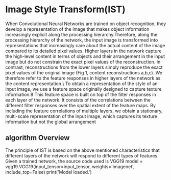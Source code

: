 # Image Style Transform(IST)
When Convolutional Neural Networks are trained on object recognition, they develop a
representation of the image that makes object information increasingly explicit along the processing
hierarchy.Therefore, along the processing hierarchy of the network, the input image
is transformed into representations that increasingly care about the actual content of the image
compared to its detailed pixel values.
Higher layers in the network capture the high-level content in terms of objects and their
arrangement in the input image but do not constrain the exact pixel values of the reconstruction. In contrast, reconstructions from the lower layers simply reproduce the exact pixel values of the original image (Fig 1, content reconstructions
a,b,c). We therefore refer to the feature responses in higher layers of the network as the content representation.\\
To obtain a representation of the style of an input image, we use a feature space originally
designed to capture texture information.8 This feature space is built on top of the filter responses
in each layer of the network. It consists of the correlations between the different filter responses
over the spatial extent of the feature maps. By including the feature
correlations of multiple layers, we obtain a stationary, multi-scale representation of the input
image, which captures its texture information but not the global arrangement

## algorithm Overview
The principle of IST is based on the above mentioned characteristics that different layers of the network will respond to different types of features. Given a trained network, the source code used is VGG19
model = vgg19.VGG19(input_tensor=input_tensor,
                    weights='imagenet', include_top=False)
print('Model loaded.')
